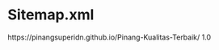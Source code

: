# Sitemap.xml<?xml version="1.0" encoding="UTF-8"?>
<urlset xmlns="http://www.sitemaps.org/schemas/sitemap/0.9">
  <url>
    <loc>https://pinangsuperidn.github.io/Pinang-Kualitas-Terbaik/</loc>
    <priority>1.0</priority>
  </url>
</urlset>
